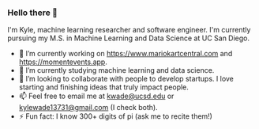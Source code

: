 ### Hello there 👋

I'm Kyle, machine learning researcher and software engineer. I'm currently pursuing my M.S. in Machine Learning and Data Science at UC San Diego.

- 🔭 I’m currently working on https://www.mariokartcentral.com and https://momentevents.app.
- 🌱 I’m currently studying machine learning and data science.
- 👯 I’m looking to collaborate with people to develop startups. I love starting and finishing ideas that truly impact people.
- 📫 Feel free to email me at kwade@ucsd.edu or kylewade13731@gmail.com (I check both).
- ⚡ Fun fact: I know 300+ digits of pi (ask me to recite them!)
